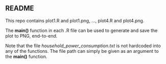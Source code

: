 ## README

This repo contains plot1.R and plot1.png, ..., plot4.R and plot4.png.

The **main()** function in each .R file can be used to generate and save the plot to PNG, end-to-end.

Note that the file *household_power_consumption.txt* is not hardcoded into any of the functions. The file path can simply be given as an argument to the **main()** function.